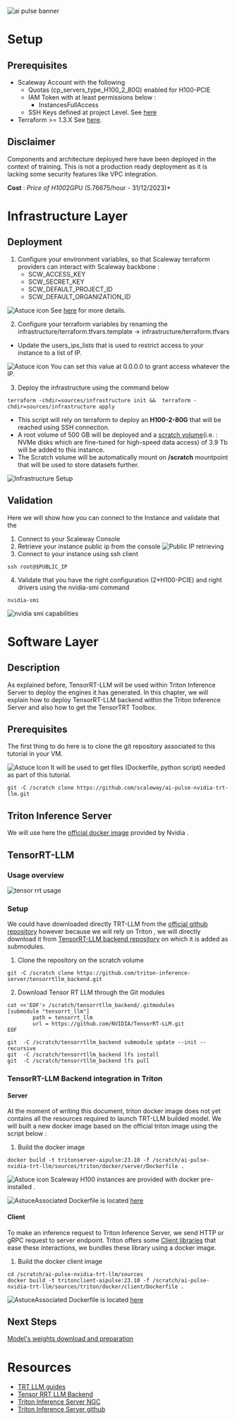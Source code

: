 ![ai pulse banner](./images/common/ai-pulse-banner.jpeg)

# Setup
## Prerequisites
- Scaleway Account with the following
  - Quotas (cp_servers_type_H100_2_80G) enabled for H100-PCIE 
  - IAM Token with at least permissions below :
    - InstancesFullAccess
  - SSH Keys defined at project Level. See [here](https://www.scaleway.com/en/docs/console/project/how-to/create-ssh-key/)
- Terraform >= 1.3.X See [here](https://www.terraform.io/downloads.html).

## Disclaimer
Components and architecture deployed here have been deployed in the context of training. This is not a production ready deployment as it is lacking some security features like VPC integration.

**Cost** : *Price of H100*2GPU (5.76675/hour - 31/12/2023)*
# Infrastructure Layer
## Deployment
1. Configure your environment variables, so that Scaleway terraform providers can interact with Scaleway backbone :
   - SCW_ACCESS_KEY
   - SCW_SECRET_KEY
   - SCW_DEFAULT_PROJECT_ID
   - SCW_DEFAULT_ORGANIZATION_ID

![Astuce icon](./images/common/astuce_icon.png)  See [here](https://registry.terraform.io/providers/scaleway/scaleway/latest/docs#environment-variables) for more details.

2. Configure your terraform variables by renaming the infrastructure/terraform.tfvars.template -> infrastructure/terraform.tfvars
- Update the users_ips_lists that is used to restrict  access to your instance to a list of IP.

![Astuce icon](./images/common/astuce_icon.png) You can set this value at 0.0.0.0 to grant access whatever the IP.

3. Deploy the infrastructure using the command below
```
terraform -chdir=sources/infrastructure init &&  terraform -chdir=sources/infrastructure apply
```
- This script will rely on terraform to deploy an **H100-2-80G** that will be reached using SSH connection.
- A root volume of 500 GB will be deployed and a [scratch volume](https://www.scaleway.com/en/docs/compute/gpu/how-to/use-scratch-storage-h100-instances/)(i.e. :  NVMe disks which are fine-tuned for high-speed data access) of 3.9 Tb will be added to this instance.
- The Scratch volume will be automatically mount on **/scratch** mountpoint that will be used to store datasets further.

![Infrastructure Setup](images/setup/infra_setup.png)
## Validation
Here we will show how you can connect to the Instance and validate that the 
1. Connect to your Scaleway Console 
2. Retrieve your instance public ip from the console
![Public IP retrieving](images/setup/public_ip_ssh.png)
3. Connect to your instance using ssh client
```
ssh root@$PUBLIC_IP
```
4. Validate that you have the right configuration (2*H100-PCIE) and right drivers using the nvidia-smi command
```
nvidia-smi
```
![nvidia smi capabilities](../docs/images/setup/nvidia-smi-capabilities.png)

# Software Layer
## Description
As explained before, TensorRT-LLM will be used within Triton Inference Server to deploy the engines it has generated.
In this chapter, we will explain how to deploy TensorRT-LLM backend within the Triton Inference Server and also how to get the TensorTRT Toolbox.

## Prerequisites
The first thing to do here is to clone the git repository associated to this tutorial in your VM.

![Astuce Icon](images/common/astuce_icon.png) It will be used to get files (Dockerfile, python script) needed as part of this tutorial.
```
git -C /scratch clone https://github.com/scaleway/ai-pulse-nvidia-trt-llm.git
```
## Triton Inference Server
We will use here the [official docker image](https://catalog.ngc.nvidia.com/orgs/nvidia/containers/tritonserver) provided by Nvidia .


## TensorRT-LLM
### Usage overview
![tensor rrt usage](images/setup/tensor_rrt_llm_usage.png)

### Setup
We could have downloaded directly TRT-LLM from the [official github repository](https://github.com/NVIDIA/TensorRT-LLM) however because we will rely on Triton , we will directly download it from [TensorRT-LLM backend repository](https://github.com/triton-inference-server/tensorrtllm_backend.git) on which it is added as submodules.

1. Clone the repository on the scratch volume
```
git -C /scratch clone https://github.com/triton-inference-server/tensorrtllm_backend.git  
```
2. Download Tensor RT LLM through the Git modules
```
cat <<'EOF'> /scratch/tensorrtllm_backend/.gitmodules 
[submodule "tensorrt_llm"]
        path = tensorrt_llm
        url = https://github.com/NVIDIA/TensorRT-LLM.git
EOF
```
```
git  -C /scratch/tensorrtllm_backend submodule update --init --recursive 
git  -C /scratch/tensorrtllm_backend lfs install
git  -C /scratch/tensorrtllm_backend lfs pull  
```


### TensorRT-LLM Backend integration in Triton
#### Server
At the moment of writing this document, triton docker image does not yet contains all the resources required to  launch TRT-LLM builded model.
We will built a new docker image based on the official triton image
 using the script below : 

1. Build the docker image
```
docker build -t tritonserver-aipulse:23.10 -f /scratch/ai-pulse-nvidia-trt-llm/sources/triton/docker/server/Dockerfile .
```

![Astuce icon](./images/common/astuce_icon.png) Scaleway H100 instances are provided with docker pre-installed .

![Astuce](images/common/astuce_icon.png)Associated Dockerfile is located [here](../sources/triton/docker/server/Dockerfile)

#### Client
To make an inference request to Triton Inference Server, we send HTTP or gRPC request to server endpoint.
Triton offers some [Client libraries](https://github.com/triton-inference-server/client) that ease these interactions, we bundles these library using a docker image.

1. Build the docker client image
```
cd /scratch/ai-pulse-nvidia-trt-llm/sources
docker build -t tritonclient-aipulse:23.10 -f /scratch/ai-pulse-nvidia-trt-llm/sources/triton/docker/client/Dockerfile .
```
![Astuce](images/common/astuce_icon.png)Associated Dockerfile is located [here](../sources/triton/docker/client/Dockerfile)

## Next Steps
[Model's weights download and preparation](02-model_preparation.md) 

# Resources
- [TRT LLM guides](https://github.com/triton-inference-server/tutorials/blob/main/Popular_Models_Guide/Llama2/trtllm_guide.md)
- [Tensor RRT LLM Backend](https://github.com/triton-inference-server/tensorrtllm_backend/blob/main/README.md)
- [Triton Inference Server NGC](https://catalog.ngc.nvidia.com/orgs/nvidia/containers/tritonserver)
- [Triton Inference Server github](https://github.com/triton-inference-server/server)
